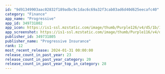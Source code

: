 ```yaml
---
id: "9d91349903aac02832f189adbc9c1dac6c69a32f3cab03ad6d40d625eecafc40"
category: "Finance"
app_name: "Progressive"
app_id: 349731802
app_icon: https://is1-ssl.mzstatic.com/image/thumb/Purple126/v4/d5/1b/10/d51b10bd-2946-1b80-9611-9031353648fb/AppIcon-0-0-1x_U007emarketing-0-3-0-85-220.png/1024x1024bb.png
app_screenshot: https://is1-ssl.mzstatic.com/image/thumb/Purple116/v4/d7/10/93/d71093d5-1071-51fd-4343-454cc51fc1c2/086410a5-8730-48e3-b0d4-c0b4cc63d804_Simulator_Screen_Shot_-_iPhone_12_Pro_Max_-_2022-04-01_at_14.50.41.png/1284x2778bb.png
publisher_id: 349731805
publisher_name: "Progressive Insurance"
rank: 12
most_recent_release: 2024-01-31 00:00:00
release_count_in_past_year: 23
release_count_in_past_year_category: 20
release_count_in_past_year_top_in_category: 28
---
```


